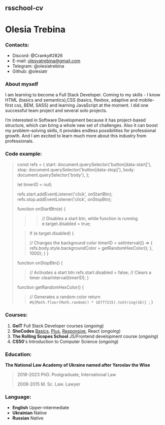 ## rsschool-cv

# Olesia Trebina

### Contacts:

- Discord: @Cranky#2826
- E-mail: olesyatrebina@gmail.com
- Telegram: @olesiatrebina
- Github: @olesiatr

### About myself

I am learning to become a Full Stack Developer. Coming to my skills - I know HTML (basics and semantics),CSS (basics, flexbox, adaptive and mobile-first css, BEM, SASS) and learning JavaScript at the moment. I did one successful team project and several solo projects.

I’m interested in Software Development because it has project-based structure, which can bring a whole new set of challenges. Also it can boost my problem-solving skills, it provides endless possibilities for professional growth. And I am excited to learn much more about this industry from professionals.

### Code example:

> const refs = {
> start: document.querySelector('button[data-start]'),
> stop: document.querySelector('button[data-stop]'),
> body: document.querySelector('body'),
> };
>
> let timerID = null;
>
> refs.start.addEventListener('click', onStartBtn);
> refs.stop.addEventListener('click', onStopBtn);
>
> function onStartBtn(e) {
>
> > > // Disables a start btn, while function is running
> > > e.target.disabled = true;
>
> > if (e.target.disabled) {
> >
> > // Changes the <body> background color
> > timerID = setInterval(() => {
> > refs.body.style.backgroundColor = getRandomHexColor();
> > }, 1000);
> > }
> > }
>
> function onStopBtn() {
>
> > // Activates a start btn
> > refs.start.disabled = false;
> > // Clears a timer
> > clearInterval(timerID);
> > }
>
> function getRandomHexColor() {
>
> > // Generates a random color
> > return `#${Math.floor(Math.random() * 16777215).toString(16)} `;
> > }

### Courses:

1. **GoIT** Full Stack Developer courses (_ongoing_)
2. **SheCodes** [Basics](https://www.shecodes.io/certificates/969ee2246449988ba49a5c7a87a00534), [Plus](https://www.shecodes.io/certificates/13867a2a6a15bf268260e0bf23cfcd35), [Responsive](https://www.shecodes.io/certificates/482a7637bebb87d5135b3476e4325680), React (_ongoing_)
3. **The Rolling Scopes School** JS/Frontend development course (_ongoing_)
4. **CS50**'s Introduction to Computer Science (_ongoing_)

### Education:

**The National Law Academy of Ukraine named after Yaroslav the Wise**

> 2018-2023 PhD. Postgraduate, International Law
>
> 2008-2015 M. Sc. Law. Lawyer

### Language:

- **English**
  Upper-intermediate
- **Ukrainian**
  Native
- **Russian**
  Native
